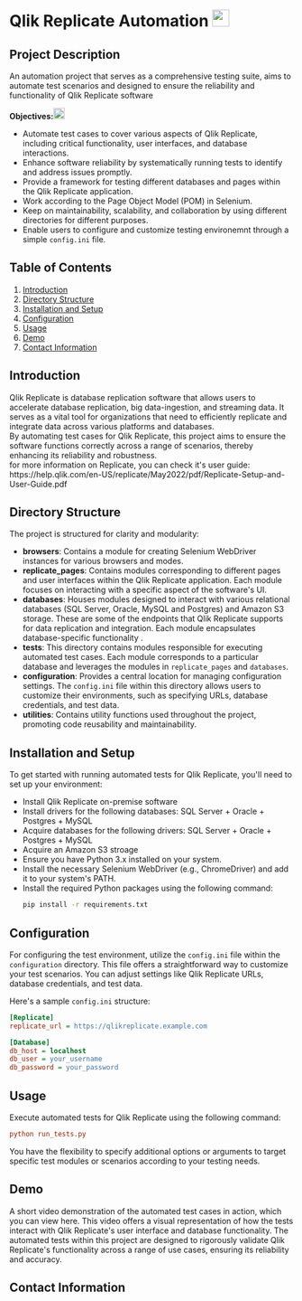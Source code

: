 # Qlik Replicate Automation <img width="30" src="https://spaces-cdn.clipsafari.com/7htufpvb30ul9aqplwr89hptxd32">

## Project Description
An automation project that serves as a comprehensive testing suite, aims to automate test scenarios and designed to ensure the reliability and functionality of Qlik Replicate software

**Objectives:<img width="20" src="https://www.pngitem.com/pimgs/m/341-3411784_objective-gif-png-png-download-goal-clipart-png.png">**

- Automate test cases to cover various aspects of Qlik Replicate, including critical functionality, user interfaces, and database interactions.
- Enhance software reliability by systematically running tests to identify and address issues promptly.
- Provide a framework for testing different databases and pages within the Qlik Replicate application.
- Work according to the Page Object Model (POM) in Selenium.
- Keep on maintainability, scalability, and collaboration by using different directories for different purposes.
- Enable users to configure and customize testing environemnt through a simple `config.ini` file.

## Table of Contents

1. [Introduction](#introduction)
2. [Directory Structure](#directory-structure)
3. [Installation and Setup](#installation-and-setup)
4. [Configuration](#configuration)
5. [Usage](#usage)
6. [Demo](#demo)
7. [Contact Information](#contact-information)

## Introduction

<div>Qlik Replicate is database replication software that allows users to accelerate database replication, big data-ingestion, and streaming data. It serves as a vital tool for organizations that need to efficiently replicate and integrate data across various platforms and databases.<div>
<div>By automating test cases for Qlik Replicate, this project aims to ensure the software functions correctly across a range of scenarios, thereby enhancing its reliability and robustness.<div>
<div> for more information on Replicate, you can check it's user guide: https://help.qlik.com/en-US/replicate/May2022/pdf/Replicate-Setup-and-User-Guide.pdf </div>
  
## Directory Structure

The project is structured for clarity and modularity:
- **browsers**: Contains a module for creating Selenium WebDriver instances for various browsers and modes.
- **replicate_pages**: Contains modules corresponding to different pages and user interfaces within the Qlik Replicate application. Each module focuses on interacting with a specific aspect of the software's UI.
- **databases**: Houses modules designed to interact with various relational databases (SQL Server, Oracle, MySQL and Postgres) and Amazon S3 storage. These are some of the endpoints that Qlik Replicate supports for data replication and integration. Each module encapsulates database-specific functionality .
- **tests**: This directory contains modules responsible for executing automated test cases. Each module corresponds to a particular database and leverages the modules in `replicate_pages` and `databases`.
- **configuration**: Provides a central location for managing configuration settings. The `config.ini` file within this directory allows users to customize their environments, such as specifying URLs, database credentials, and test data.
- **utilities**: Contains utility functions used throughout the project, promoting code reusability and maintainability.

## Installation and Setup

To get started with running automated tests for Qlik Replicate, you'll need to set up your environment:

- Install Qlik Replicate on-premise software
- Install drivers for the following databases: SQL Server + Oracle + Postgres + MySQL
- Acquire databases for the following drivers: SQL Server + Oracle + Postgres + MySQL
- Acquire an Amazon S3 stroage
- Ensure you have Python 3.x installed on your system.
- Install the necessary Selenium WebDriver (e.g., ChromeDriver) and add it to your system's PATH.
- Install the required Python packages using the following command:
  ```bash
  pip install -r requirements.txt

## Configuration

For configuring the test environment, utilize the `config.ini` file within the `configuration` directory. This file offers a straightforward way to customize your test scenarios. You can adjust settings like Qlik Replicate URLs, database credentials, and test data.

Here's a sample `config.ini` structure:

```ini
[Replicate]
replicate_url = https://qlikreplicate.example.com

[Database]
db_host = localhost
db_user = your_username
db_password = your_password
```

## Usage
Execute automated tests for Qlik Replicate using the following command:
```ini
python run_tests.py
```
You have the flexibility to specify additional options or arguments to target specific test modules or scenarios according to your testing needs.

## Demo
A short video demonstration of the automated test cases in action, which you can view here. This video offers a visual representation of how the tests interact with Qlik Replicate's user interface and database functionality.
The automated tests within this project are designed to rigorously validate Qlik Replicate's functionality across a range of use cases, ensuring its reliability and accuracy.


## Contact Information


